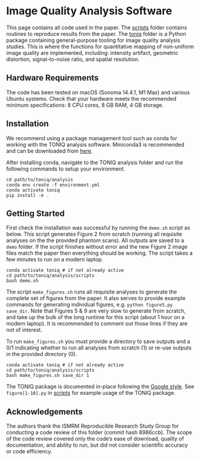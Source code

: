 # Image Quality Analysis Software

This page contains all code used in the paper. The [scripts](scripts) folder contains routines to reproduce results from the paper. The [toniq](toniq) folder is a Python package containing general-purpose tooling for image quality analysis studies. This is where the functions for quantitative mapping of non-uniform image quality are implemented, including: intensity artifact, geometric distortion, signal-to-noise ratio, and spatial resolution.

## Hardware Requirements

The code has been tested on macOS (Sonoma 14.4.1, M1 Max) and various Ubuntu systems. Check that your hardware meets the recommended minimum specifications: 8 CPU cores, 8 GB RAM, 4 GB storage.

## Installation

We recommend using a package management tool such as conda for working with the TONIQ analysis software. Miniconda3 is recommended and can be downloaded from [here](https://docs.anaconda.com/free/miniconda/).

After installing conda, navigate to the TONIQ analysis folder and run the following commands to setup your environment.

```
cd path/to/toniq/analysis
conda env create -f environment.yml
conda activate toniq
pip install -e .
```

## Getting Started

First check the installation was successful by running the `demo.sh` script as below. This script generates Figure 2 from scratch (running all requisite analyses on the the provided phantom scans). All outputs are saved to a `demo` folder. If the script finishes without error and the new Figure 2 image files match the paper then everything should be working. The script takes a few minutes to run on a modern laptop.

```
conda activate toniq # if not already active
cd path/to/toniq/analysis/scripts
bash demo.sh
```

The script `make_figures.sh` runs all requisite analyses to generate the complete set of figures from the paper. It also serves to provide example commands for generating individual figures, e.g. `python figure5.py save_dir`. Note that Figures 5 & 9 are very slow to generate from scratch, and take up the bulk of the long runtime for this script (about 1 hour on a modern laptop). It is recommended to comment out those lines if they are not of interest.

To run `make_figures.sh` you must provide a directory to save outputs and a 0/1 indicating whether to run all analyses from scratch (1) or re-use outputs in the provided directory (0).

```
conda activate toniq # if not already active
cd path/to/toniq/analysis/scripts
bash make_figures.sh save_dir 1
```

The TONIQ package is documented in-place following the [Google style](https://google.github.io/styleguide/pyguide.html#s3.8-comments-and-docstrings). See `figure[1-10].py` in [scripts](scripts) for example usage of the TONIQ package.

## Acknowledgements

The authors thank the ISMRM Reproducible Research Study Group for conducting a code review of this folder (commit hash 8986ccb). The scope of the code review covered only the code’s ease of download, quality of documentation, and ability to run, but did not consider scientific accuracy or code efficiency.



